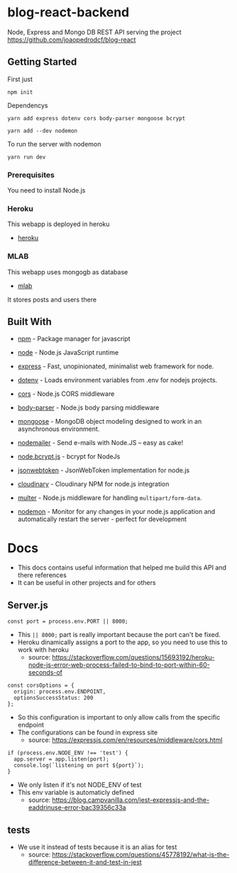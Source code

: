 # blog-react-backend

Node, Express and Mongo DB REST API serving the project https://github.com/joaopedrodcf/blog-react

## Getting Started

First just

```
npm init
```

Dependencys
```
yarn add express dotenv cors body-parser mongoose bcrypt
```

```
yarn add --dev nodemon
```

To run the server with nodemon
```
yarn run dev
```

### Prerequisites

You need to install Node.js

### Heroku

This webapp is deployed in heroku
* [heroku](www.heroku.com)

### MLAB

This webapp uses mongogb as database
* [mlab](www.mlab.com)

It stores posts and users there

## Built With

* [npm](https://github.com/npm/npm) - Package manager for javascript
* [node](https://github.com/nodejs/node) - Node.js JavaScript runtime

* [express](https://github.com/expressjs/express) - Fast, unopinionated, minimalist web framework for node.
* [dotenv](https://github.com/motdotla/dotenv) - Loads environment variables from .env for nodejs projects.
* [cors](https://github.com/expressjs/cors) - Node.js CORS middleware
* [body-parser](https://github.com/expressjs/body-parser) - Node.js body parsing middleware
* [mongoose](https://github.com/Automattic/mongoose) - MongoDB object modeling designed to work in an asynchronous environment.
* [nodemailer](https://github.com/nodemailer/nodemailer) - Send e-mails with Node.JS – easy as cake!
* [node.bcrypt.js](https://github.com/kelektiv/node.bcrypt.js) - bcrypt for NodeJs 
* [jsonwebtoken](https://github.com/auth0/node-jsonwebtoken) - JsonWebToken implementation for node.js
* [cloudinary](https://github.com/cloudinary/cloudinary_npm) - Cloudinary NPM for node.js integration 
* [multer](https://github.com/expressjs/multer) - Node.js middleware for handling `multipart/form-data`. 

* [nodemon](https://github.com/remy/nodemon) - Monitor for any changes in your node.js application and automatically restart the server - perfect for development

# Docs

- This docs contains useful information that helped me build this API and there references
- It can be useful in other projects and for others

## Server.js

```
const port = process.env.PORT || 8000;
```

- This ``` || 8000; ``` part is really important because the port can't be fixed.
- Heroku dinamically assigns a port to the app, so you need to use this to work with heroku
    - source: https://stackoverflow.com/questions/15693192/heroku-node-js-error-web-process-failed-to-bind-to-port-within-60-seconds-of
 
```
const corsOptions = {
  origin: process.env.ENDPOINT,
  optionsSuccessStatus: 200
};
```

- So this configuration is important to only allow calls from the specific endpoint 
- The configurations can be found in express site
    - source: https://expressjs.com/en/resources/middleware/cors.html

```
if (process.env.NODE_ENV !== 'test') {
  app.server = app.listen(port);
  console.log(`listening on port ${port}`);
}
```

- We only listen if it's not NODE_ENV of test
- This env variable is automaticly defined
    - source: https://blog.campvanilla.com/jest-expressjs-and-the-eaddrinuse-error-bac39356c33a


## tests

- We use it instead of tests because it is an alias for test
    - source: https://stackoverflow.com/questions/45778192/what-is-the-difference-between-it-and-test-in-jest

